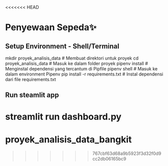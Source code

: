 <<<<<<< HEAD
# Penyewaan Sepeda✨

## Setup Environment - Shell/Terminal

mkdir proyek_analisis_data # Membuat direktori untuk proyek
cd proyek_analisis_data # Masuk ke dalam folder proyek
pipenv install # Menginstal dependensi yang tercantum di Pipfile
pipenv shell # Masuk ke dalam environment Pipenv
pip install -r requirements.txt # Instal dependensi dari file requirements.txt

## Run steamlit app

streamlit run dashboard.py
=======
# proyek_analisis_data_bangkit
>>>>>>> 767cbf63d68a9b5923f3d32f0d9cc2db06165bc9
